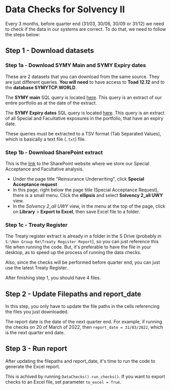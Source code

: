 # Data Checks for Solvency II

Every 3 months, before quarter end (31/03, 30/06, 30/09 or 31/12) we need to check if the data in our systems are correct. To do that, we need to follow the steps below:

## Step 1 - Download datasets

### Step 1a - Download SYMY Main and SYMY Expiry dates

These are 2 datasets that you can download from the same source. They are just different queries. **You will need** to have access to **Toad 12.12** and to the **database SYMYTCP.WORLD**.

The **SYMY main** SQL query is located [here](Queries/SYMY%20Main%20Query.sql). This query is an extract of our entire portfolio as at the date of the extract.

The **SYMY Expiry dates** SQL query is located [here](Queries/SYMY%20Expiry%20Date%20Query.sql). This query is an extract of all Special and Facultative exposures in the portfolio, that have an expiry date.

These queries must be extracted to a TSV format (Tab Separated Values), which is basically a text file (`.txt`) file.

### Step 1b - Download SharePoint extract

This is the [link](https://harmony.atradiusnet.com/workspaces/reinreins/sar/_layouts/15/start.aspx#/SitePages/Home.aspx) to the SharePoint website where we store our Special Acceptance and Facultative analysis.

- Under the page title "Reinsurance Underwriting", click **Special Acceptance request**
- In this page, right below the page title (Special Acceptance Request), there is a small menu. Click the **ellipsis** and select **Solvency 2_all UWY** view.
- In the *Solvency 2_all UWY* view, in the menu at the top of the page, click on **Library** > **Export to Excel**, then save Excel file to a folder.

### Step 1c - Treaty Register

The Treaty register extract is already in a folder in the S Drive (probably in `S:\Non Group Re\Treaty Register Report`), so you can just reference this file when running the code. But, it's preferable to have the file in your desktop, as to speed up the process of running the data checks.

Also, since the checks will be performed before quarter end, you can just use the latest Treaty Register.

After finishing step 1, you should have 4 files.

## Step 2 - Update Filepaths and report_date

In this step, you only have to update the file paths in the cells referencing the files you just downloaded.

The report date is the date of the next quarter end. For example, if running the checks on 20 of March of 2022, then `report_date = 31/03/2022`, which is the next quarter end date.

## Step 3 - Run report

After updating the filepaths and report_date, it's time to run the code to generate the Excel report.

This is achived by running `DataChecks().run_checks()`. If you want to export checks to an Excel file, set parameter `to_excel = True`.